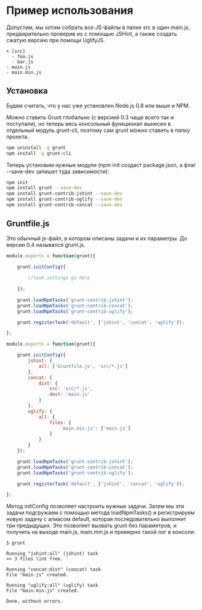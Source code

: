 Пример использования
====================


Допустим, мы хотим собрать все JS-файлы в папке src в один main.js, предварительно проверив их c помощью JSHint, а также создать сжатую версию при помощи UglifyJS. 

```
+ [src]
  - foo.js
  - bar.js
- main.js
- main.min.js
```

Установка
---------

Будем считать, что у нас уже установлен Node.js 0.8 или выше и NPM.

Можно ставить Grunt глобально (с версией 0.3 чаще всего так и поступали), но теперь весь консольный функционал вынесен в отдельный модуль grunt-cli, поэтому сам grunt можно ставить в папку проекта.

```bash
npm uninstall -g grunt
npm install -g grunt-cli
```

Теперь установим нужные модули (npm init создаст package.json, а флаг --save-dev запишет туда зависимости):

```bash
npm init
npm install grunt --save-dev
npm install grunt-contrib-jshint --save-dev
npm install grunt-contrib-uglify --save-dev
npm install grunt-contrib-concat --save-dev
```

Gruntfile.js
------------

Это обычный js-файл, в котором описаны задачи и их параметры. До версии 0.4 назывался grunt.js.

```javascript
module.exports = function(grunt){

    grunt.initConfig({
        
        //task settings go here
        
    });

    grunt.loadNpmTasks('grunt-contrib-jshint');
    grunt.loadNpmTasks('grunt-contrib-concat');
    grunt.loadNpmTasks('grunt-contrib-uglify');

    grunt.registerTask('default', ['jshint', 'concat', 'uglify']);

};
```

```javascript
module.exports = function(grunt){

    grunt.initConfig({
        jshint: {
            all: ['Gruntfile.js', 'src/*.js']
        },
        concat: {
            dist: {
                src: 'src/*.js',
                dest: 'main.js'
            }
        },
        uglify: {
            all: {
                files: {
                    'main.min.js': ['main.js']
                }
            }
        }
    });

    grunt.loadNpmTasks('grunt-contrib-jshint');
    grunt.loadNpmTasks('grunt-contrib-concat');
    grunt.loadNpmTasks('grunt-contrib-uglify');

    grunt.registerTask('default', ['jshint', 'concat', 'uglify']);

};
```

Метод initConfig позволяет настроить нужные задачи. Затем мы эти задачи подгружаем с помощью метода loadNpmTasks() и регистрируем новую задачу с алиасом default, которая последовательно выполнит три предыдущих. Это позволяет вызвать grunt без параметров, и получить на выходе main.js, main.min.js и примерно такой лог в консоли:

```
$ grunt

Running "jshint:all" (jshint) task
>> 3 files lint free.

Running "concat:dist" (concat) task
File "main.js" created.

Running "uglify:all" (uglify) task
File "main.min.js" created.

Done, without errors.
```

